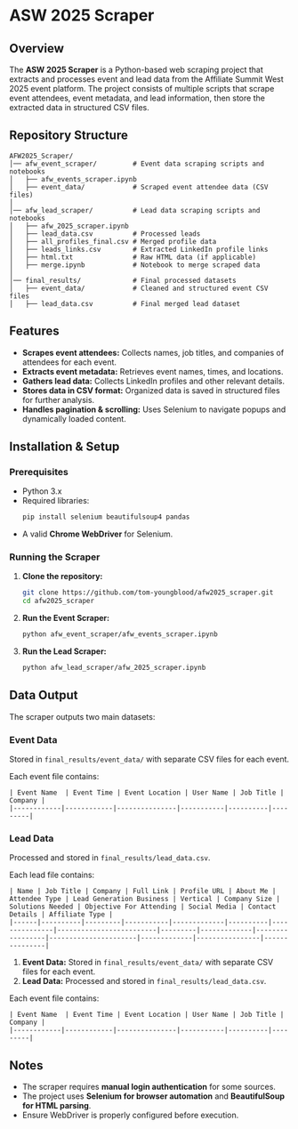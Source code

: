 # ASW 2025 Scraper

## Overview
The **ASW 2025 Scraper** is a Python-based web scraping project that extracts and processes event and lead data from the Affiliate Summit West 2025 event platform. The project consists of multiple scripts that scrape event attendees, event metadata, and lead information, then store the extracted data in structured CSV files.

## Repository Structure
```
AFW2025_Scraper/
│── afw_event_scraper/         # Event data scraping scripts and notebooks
│   ├── afw_events_scraper.ipynb
│   ├── event_data/            # Scraped event attendee data (CSV files)
│
│── afw_lead_scraper/          # Lead data scraping scripts and notebooks
│   ├── afw_2025_scraper.ipynb
│   ├── lead_data.csv          # Processed leads
│   ├── all_profiles_final.csv # Merged profile data
│   ├── leads_links.csv        # Extracted LinkedIn profile links
│   ├── html.txt               # Raw HTML data (if applicable)
│   ├── merge.ipynb            # Notebook to merge scraped data
│
│── final_results/             # Final processed datasets
│   ├── event_data/            # Cleaned and structured event CSV files
│   ├── lead_data.csv          # Final merged lead dataset
```

## Features
- **Scrapes event attendees:** Collects names, job titles, and companies of attendees for each event.
- **Extracts event metadata:** Retrieves event names, times, and locations.
- **Gathers lead data:** Collects LinkedIn profiles and other relevant details.
- **Stores data in CSV format:** Organized data is saved in structured files for further analysis.
- **Handles pagination & scrolling:** Uses Selenium to navigate popups and dynamically loaded content.

## Installation & Setup
### Prerequisites
- Python 3.x
- Required libraries:
  ```sh
  pip install selenium beautifulsoup4 pandas
  ```
- A valid **Chrome WebDriver** for Selenium.

### Running the Scraper
1. **Clone the repository:**
   ```sh
   git clone https://github.com/tom-youngblood/afw2025_scraper.git
   cd afw2025_scraper
   ```
2. **Run the Event Scraper:**
   ```sh
   python afw_event_scraper/afw_events_scraper.ipynb
   ```
3. **Run the Lead Scraper:**
   ```sh
   python afw_lead_scraper/afw_2025_scraper.ipynb
   ```

## Data Output
The scraper outputs two main datasets:

### Event Data
Stored in `final_results/event_data/` with separate CSV files for each event.

Each event file contains:
```
| Event Name  | Event Time | Event Location | User Name | Job Title | Company |
|------------|------------|---------------|-----------|----------|---------|
```

### Lead Data
Processed and stored in `final_results/lead_data.csv`.

Each lead file contains:
```
| Name | Job Title | Company | Full Link | Profile URL | About Me | Attendee Type | Lead Generation Business | Vertical | Company Size | Solutions Needed | Objective For Attending | Social Media | Contact Details | Affiliate Type |
|------|----------|---------|-----------|-------------|----------|---------------|-------------------------|---------|-------------|-----------------|----------------------|-------------|----------------|---------------|
```
1. **Event Data:** Stored in `final_results/event_data/` with separate CSV files for each event.
2. **Lead Data:** Processed and stored in `final_results/lead_data.csv`.

Each event file contains:
```
| Event Name  | Event Time | Event Location | User Name | Job Title | Company |
|------------|------------|---------------|-----------|----------|---------|
```

## Notes
- The scraper requires **manual login authentication** for some sources.
- The project uses **Selenium for browser automation** and **BeautifulSoup for HTML parsing**.
- Ensure WebDriver is properly configured before execution.
